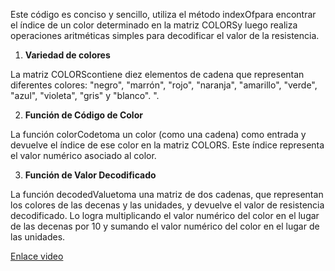 
 
Este  código es conciso y sencillo, utiliza el método indexOfpara encontrar el índice de un color determinado en la matriz COLORSy luego realiza operaciones aritméticas simples para decodificar el valor de la resistencia.



1. __Variedad de colores__

La matriz COLORScontiene diez elementos de cadena que representan diferentes colores: "negro", "marrón", "rojo", "naranja", "amarillo", "verde", "azul", "violeta", "gris" y "blanco". ".

2. __Función de Código de Color__

La función colorCodetoma un color (como una cadena) como entrada y devuelve el índice de ese color en la matriz COLORS. Este índice representa el valor numérico asociado al color.

3. __Función de Valor Decodificado__

La función decodedValuetoma una matriz de dos cadenas, que representan los colores de las decenas y las unidades, y devuelve el valor de resistencia decodificado.
Lo logra multiplicando el valor numérico del color en el lugar de las decenas por 10 y sumando el valor numérico del color en el lugar de las unidades.




[Enlace video ](https://youtu.be/uo-zVaclJwk)